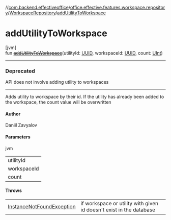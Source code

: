 //[com.backend.effectiveoffice](../../../index.md)/[office.effective.features.workspace.repository](../index.md)/[WorkspaceRepository](index.md)/[addUtilityToWorkspace](add-utility-to-workspace.md)

# addUtilityToWorkspace

[jvm]\
fun [~~addUtilityToWorkspace~~](add-utility-to-workspace.md)(utilityId: [UUID](https://docs.oracle.com/javase/8/docs/api/java/util/UUID.html), workspaceId: [UUID](https://docs.oracle.com/javase/8/docs/api/java/util/UUID.html), count: [UInt](https://kotlinlang.org/api/latest/jvm/stdlib/kotlin/-u-int/index.html))

---

### Deprecated

API does not involve adding utility to workspaces

---

Adds utility to workspace by their id. If the utility has already been added to the workspace, the count value will be overwritten

#### Author

Daniil Zavyalov

#### Parameters

jvm

| |
|---|
| utilityId |
| workspaceId |
| count | quantity of the given utility in the workspace |

#### Throws

| | |
|---|---|
| [InstanceNotFoundException](../../office.effective.common.exception/-instance-not-found-exception/index.md) | if workspace or utility with given id doesn't exist in the database |
